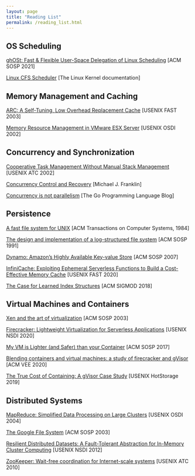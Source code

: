 ```yaml
---
layout: page
title: "Reading List"
permalink: /reading_list.html
---
```


## OS Scheduling

[ghOSt: Fast & Flexible User-Space Delegation of Linux Scheduling](https://dl.acm.org/doi/10.1145/3477132.3483542) [ACM SOSP 2021]

[Linux CFS Scheduler](https://www.kernel.org/doc/html/latest/scheduler/sched-design-CFS.html) [The Linux Kernel documentation]



## Memory Management and Caching

[ARC: A Self-Tuning, Low Overhead Replacement Cache](https://www.usenix.org/conference/fast-03/arc-self-tuning-low-overhead-replacement-cache) [USENIX FAST 2003]

[Memory Resource Management in VMware ESX Server](https://dl.acm.org/doi/10.1145/844128.844146) [USENIX OSDI 2002]



## Concurrency and Synchronization

[Cooperative Task Management Without Manual Stack Management](https://www.usenix.org/conference/2002-usenix-annual-technical-conference/cooperative-task-management-without-manual-stack) [USENIX ATC 2002]

[Concurrency Control and Recovery](http://citeseerx.ist.psu.edu/viewdoc/summary?doi=10.1.1.38.1437) [Michael J. Franklin]

[Concurrency is not parallelism](https://go.dev/blog/waza-talk) [The Go Programming Language Blog]



## Persistence

[A fast file system for UNIX](https://dl.acm.org/doi/10.1145/989.990) [ACM Transactions on Computer Systems, 1984]

[The design and implementation of a log-structured file system](https://dl.acm.org/doi/10.1145/121132.121137) [ACM SOSP 1991]

[Dynamo: Amazon’s Highly Available Key-value Store](https://dl.acm.org/doi/10.1145/1323293.1294281) [ACM SOSP 2007]

[InfiniCache: Exploiting Ephemeral Serverless Functions to Build a Cost-Effective Memory Cache](https://www.usenix.org/conference/fast20/presentation/wang-ao) [USENIX FAST 2020]

[The Case for Learned Index Structures](https://dl.acm.org/doi/10.1145/3183713.3196909) [ACM SIGMOD 2018]


## Virtual Machines and Containers

[Xen and the art of virtualization](https://dl.acm.org/doi/10.1145/945445.945462) [ACM SOSP 2003]

[Firecracker: Lightweight Virtualization for Serverless Applications](https://www.usenix.org/conference/nsdi20/presentation/agache) [USENIX NSDI 2020]

[My VM is Lighter (and Safer) than your Container](https://dl.acm.org/doi/10.1145/3132747.3132763) [ACM SOSP 2017]

[Blending containers and virtual machines: a study of firecracker and gVisor](https://dl.acm.org/doi/10.1145/3381052.3381315) [ACM VEE 2020]

[The True Cost of Containing: A gVisor Case Study](https://www.usenix.org/conference/hotcloud19/presentation/young) [USENIX HotStorage 2019]



## Distributed Systems

[MapReduce: Simplified Data Processing on Large Clusters](https://www.usenix.org/conference/osdi-04/mapreduce-simplified-data-processing-large-clusters) [USENIX OSDI 2004]

[The Google File System](https://static.googleusercontent.com/media/research.google.com/en//archive/gfs-sosp2003.pdf) [ACM SOSP 2003]

[Resilient Distributed Datasets: A Fault-Tolerant Abstraction for In-Memory Cluster Computing](https://www.usenix.org/conference/nsdi12/technical-sessions/presentation/zaharia) [USENIX NSDI 2012]

[ZooKeeper: Wait-free coordination for Internet-scale systems](https://www.usenix.org/conference/usenix-atc-10/presentation/zookeeper-wait-free-coordination-internet-scale-systems) [USENIX ATC 2010] 


